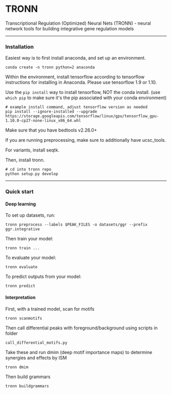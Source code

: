 # TRONN
Transcriptional Regulation (Optimized) Neural Nets (TRONN) - neural network tools for building integrative gene regulation models

---
### Installation

Easiest way is to first install anaconda, and set up an environment.

```
conda create -n tronn python=2 anaconda
```

Within the environment, install tensorflow according to tensorflow instructions for installing in Anaconda. Please use tensorflow 1.9 or 1.10.

Use the `pip install` way to install tensorflow, NOT the conda install. (use `which pip` to make sure it's the pip associated with your conda environment)

```
# example install command, adjust tensorflow version as needed
pip install --ignore-installed --upgrade https://storage.googleapis.com/tensorflow/linux/gpu/tensorflow_gpu-1.10.0-cp27-none-linux_x86_64.whl
```

Make sure that you have bedtools v2.26.0+

If you are running preprocessing, make sure to additionally have ucsc_tools.

For variants, install seqtk.

Then, install tronn.

```
# cd into tronn repo
python setup.py develop
```

---
### Quick start


#### Deep learning

To set up datasets, run:
```
tronn preprocess --labels $PEAK_FILES -o datasets/ggr --prefix ggr.integrative
```

Then train your model:
```
tronn train ...
```

To evaluate your model:
```
tronn evaluate
```

To predict outputs from your model:
```
tronn predict
```

#### Interpretation

First, with a trained model, scan for motifs
```
tronn scanmotifs
```

Then call differential peaks with foreground/background using scripts in folder
```
call_differential_motifs.py
```

Take these and run dmim (deep motif importance maps) to determine synergies and effects by ISM
```
tronn dmim
```

Then build grammars
```
tronn buildgrammars
```